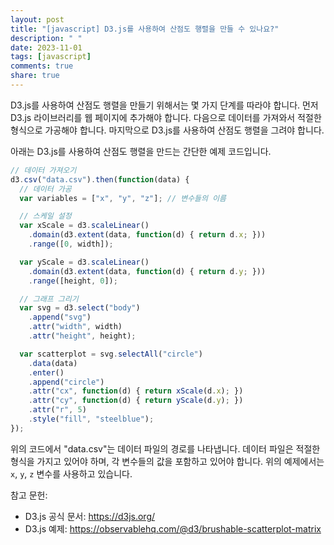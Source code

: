 ```yaml
---
layout: post
title: "[javascript] D3.js를 사용하여 산점도 행렬을 만들 수 있나요?"
description: " "
date: 2023-11-01
tags: [javascript]
comments: true
share: true
---
```


D3.js를 사용하여 산점도 행렬을 만들기 위해서는 몇 가지 단계를 따라야 합니다. 먼저 D3.js 라이브러리를 웹 페이지에 추가해야 합니다. 다음으로 데이터를 가져와서 적절한 형식으로 가공해야 합니다. 마지막으로 D3.js를 사용하여 산점도 행렬을 그려야 합니다.

아래는 D3.js를 사용하여 산점도 행렬을 만드는 간단한 예제 코드입니다.

```javascript
// 데이터 가져오기
d3.csv("data.csv").then(function(data) {
  // 데이터 가공
  var variables = ["x", "y", "z"]; // 변수들의 이름

  // 스케일 설정
  var xScale = d3.scaleLinear()
    .domain(d3.extent(data, function(d) { return d.x; }))
    .range([0, width]);

  var yScale = d3.scaleLinear()
    .domain(d3.extent(data, function(d) { return d.y; }))
    .range([height, 0]);

  // 그래프 그리기
  var svg = d3.select("body")
    .append("svg")
    .attr("width", width)
    .attr("height", height);

  var scatterplot = svg.selectAll("circle")
    .data(data)
    .enter()
    .append("circle")
    .attr("cx", function(d) { return xScale(d.x); })
    .attr("cy", function(d) { return yScale(d.y); })
    .attr("r", 5)
    .style("fill", "steelblue");
});
```

위의 코드에서 "data.csv"는 데이터 파일의 경로를 나타냅니다. 데이터 파일은 적절한 형식을 가지고 있어야 하며, 각 변수들의 값을 포함하고 있어야 합니다. 위의 예제에서는 `x`, `y`, `z` 변수를 사용하고 있습니다.

참고 문헌:
- D3.js 공식 문서: https://d3js.org/
- D3.js 예제: https://observablehq.com/@d3/brushable-scatterplot-matrix